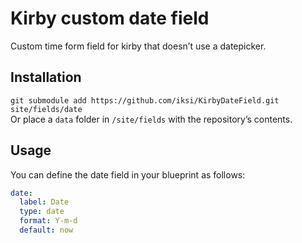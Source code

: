 # Kirby custom date field

Custom time form field for kirby that doesn’t use a datepicker.

## Installation

`git submodule add https://github.com/iksi/KirbyDateField.git site/fields/date`  
Or place a `data` folder in `/site/fields` with the repository’s contents.

## Usage

You can define the date field in your blueprint as follows:

```YAML
date:
  label: Date
  type: date
  format: Y-m-d
  default: now
```